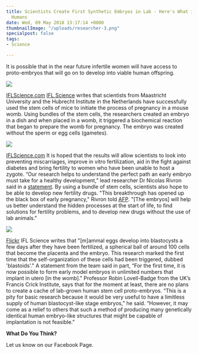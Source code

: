 ```yaml
---
title: Scientists Create First Synthetic Embryos in Lab - Here's What it Means for
  Humans
date: Wed, 09 May 2018 13:17:14 +0000
thumbnailImage: "/uploads/researcher-3.png"
specialpost: false
tags:
- Science

---
```

It is possible that in the near future infertile women will have access to proto-embryos that will go on to develop into viable human offspring. 

![](http://newsattorneys.staging.wpengine.com/wp-content/uploads/2018/05/synthetic-embryos-blastoids-1024x577.jpg) 

[IFLScience.com](http://www.iflscience.com/health-and-medicine/scientists-have-created-synthetic-embryos-without-eggs-or-sperm/) [IFL Science](http://www.iflscience.com/health-and-medicine/scientists-have-created-synthetic-embryos-without-eggs-or-sperm/) writes that scientists from Maastricht University and the Hubrecht Institute in the Netherlands have successfully used the stem cells of mice to initiate the process of pregnancy in a mouse womb. Using bundles of the stem cells, the researchers created an embryo in a dish and when placed in a womb, it triggered a biochemical reaction that began to prepare the womb for pregnancy. The embryo was created without the sperm or egg cells (gametes).

![](http://newsattorneys.staging.wpengine.com/wp-content/uploads/2018/05/synthetic-embryos-diagram-871x1024.jpg) 

[IFLScience.com](http://www.iflscience.com/health-and-medicine/scientists-have-created-synthetic-embryos-without-eggs-or-sperm/) It is hoped that the results will allow scientists to look into preventing miscarriages, improve in vitro fertilization, aid in the fight against diabetes and bring fertility to women who have been unable to host a zygote. “Our research helps to understand the perfect path an early embryo must take for a healthy development,” lead researcher Dr Nicolas Rivron said in a [statement](https://www.maastrichtuniversity.nl/news/forming-model-embryos-stem-cells-lab). By using a bundle of stem cells, scientists also hope to be able to develop new fertility drugs. "This breakthrough has opened up the black box of early pregnancy," Rivron told [AFP](https://phys.org/news/2018-05-sperm-egg-required-mouse-proto-embryo.html). "\[The embryos\] will help us better understand the hidden processes at the start of life, to find solutions for fertility problems, and to develop new drugs without the use of lab animals." 

![](http://newsattorneys.staging.wpengine.com/wp-content/uploads/2018/05/sperm-egg-flickr.jpg) 

[Flickr](https://www.flickr.com/photos/102642344@N02/10071492003) IFL Science writes that "\[m\]ammal eggs develop into blastocysts a few days after they have been fertilized, a spherical ball of around 100 cells that become the placenta and the embryo. This research marked the first time that the self-organization of these cells had been triggered, dubbed 'blastoids'." A statement from the team said in part, “For the first time, it is now possible to form early model embryos in unlimited numbers that implant in utero \[in the womb\]." Professor Robin Lovell-Badge from the UK’s Francis Crick Institute, says that for the moment at least, there are no plans to create a cache of lab-grown human stem cell proto-embryos. “This is a pity for basic research because it would be very useful to have a limitless supply of human blastocyst-like stage embryos,” he said. “However, it may come as a relief to others that such a method of producing many genetically identical human embryo-like structures that might be capable of implantation is not feasible.” 

**What Do You Think?** 

Let us know on our Facebook Page.